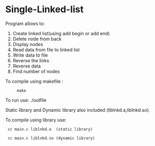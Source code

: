 # Single-Linked-list

Program allows to:
1. Create linked list(using add begin or add end)
2. Delete node from back
3. Display nodes
4. Read data from file to linked list
5. Write data to file
6. Reverse the links
7. Reverse data
8. Find number of nodes

To compile using makefile :
    
         make
To run use:
     ./outfile


Static library and Dynamic library also included (liblnkd.a,liblnkd.so).

To compile using library use:

     cc main.c liblnkd.a  (static library)

     cc main.c liblnkd.so (dynamic library)
